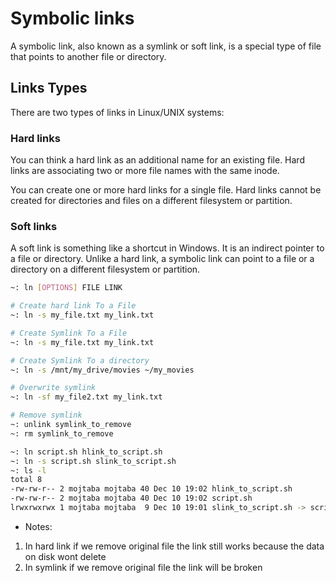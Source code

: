 # Symbolic links

A symbolic link, also known as a symlink or soft link, is a special type of file that points to another file or directory.

## Links Types

There are two types of links in Linux/UNIX systems:

### Hard links

You can think a hard link as an additional name for an existing file. Hard links are associating two or more file names with the same inode.

You can create one or more hard links for a single file. Hard links cannot be created for directories and files on a different filesystem or partition.

### Soft links

A soft link is something like a shortcut in Windows. It is an indirect pointer to a file or directory. Unlike a hard link, a symbolic link can point to a file or a directory on a different filesystem or partition.

```bash
~: ln [OPTIONS] FILE LINK
```

```bash
# Create hard link To a File 
~: ln -s my_file.txt my_link.txt

# Create Symlink To a File
~: ln -s my_file.txt my_link.txt

# Create Symlink To a directory
~: ln -s /mnt/my_drive/movies ~/my_movies

# Overwrite symlink
~: ln -sf my_file2.txt my_link.txt

# Remove symlink
~: unlink symlink_to_remove
~: rm symlink_to_remove
```

```bash
~: ln script.sh hlink_to_script.sh
~: ln -s script.sh slink_to_script.sh
~: ls -l
total 8
-rw-rw-r-- 2 mojtaba mojtaba 40 Dec 10 19:02 hlink_to_script.sh
-rw-rw-r-- 2 mojtaba mojtaba 40 Dec 10 19:02 script.sh
lrwxrwxrwx 1 mojtaba mojtaba  9 Dec 10 19:01 slink_to_script.sh -> script.sh
```

- Notes:

1. In hard link if we remove original file the link still works because the data on disk wont delete
2. In symlink if we remove original file the link will be broken
